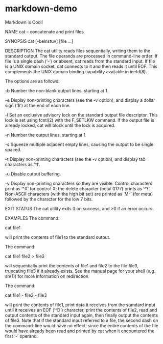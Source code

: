 # markdown-demo

Markdown is Cool!

NAME
cat – concatenate and print files

SYNOPSIS
cat [-belnstuv] [file ...]

DESCRIPTION
The cat utility reads files sequentially, writing them to the standard output.  The file operands are processed in command-line order.  If file is a single
dash (‘-’) or absent, cat reads from the standard input.  If file is a UNIX domain socket, cat connects to it and then reads it until EOF.  This complements
the UNIX domain binding capability available in inetd(8).

The options are as follows:

-b      Number the non-blank output lines, starting at 1.

-e      Display non-printing characters (see the -v option), and display a dollar sign (‘$’) at the end of each line.

-l      Set an exclusive advisory lock on the standard output file descriptor.  This lock is set using fcntl(2) with the F_SETLKW command.  If the output
file is already locked, cat will block until the lock is acquired.

-n      Number the output lines, starting at 1.

-s      Squeeze multiple adjacent empty lines, causing the output to be single spaced.

-t      Display non-printing characters (see the -v option), and display tab characters as ‘^I’.

-u      Disable output buffering.

-v      Display non-printing characters so they are visible.  Control characters print as ‘^X’ for control-X; the delete character (octal 0177) prints as
‘^?’.  Non-ASCII characters (with the high bit set) are printed as ‘M-’ (for meta) followed by the character for the low 7 bits.

EXIT STATUS
The cat utility exits 0 on success, and >0 if an error occurs.

EXAMPLES
The command:

cat file1

will print the contents of file1 to the standard output.

The command:

cat file1 file2 > file3

will sequentially print the contents of file1 and file2 to the file file3, truncating file3 if it already exists.  See the manual page for your shell (e.g.,
sh(1)) for more information on redirection.

The command:

cat file1 - file2 - file3

will print the contents of file1, print data it receives from the standard input until it receives an EOF (‘^D’) character, print the contents of file2,
read and output contents of the standard input again, then finally output the contents of file3.  Note that if the standard input referred to a file, the
second dash on the command-line would have no effect, since the entire contents of the file would have already been read and printed by cat when it
encountered the first ‘-’ operand.
